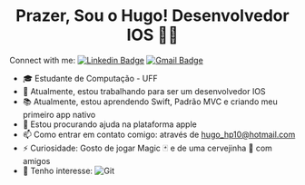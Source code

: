 <!--
**HPR10/HPR10** is a ✨ _special_ ✨ repository because its `README.md` (this file) appears on your GitHub profile.
-->

<h1 align="center">Prazer, Sou o Hugo! Desenvolvedor IOS 👨‍💻</h1>

Connect with me:
  [![Linkedin Badge](https://img.shields.io/badge/-LinkedIn-blue?style=flat-square&logo=Linkedin&logoColor=white&link=https://www.linkedin.com/in/hugo-pinheiro-7b728a12b/)](https://www.linkedin.com/in/hugo-pinheiro-7b728a12b/)
  [![Gmail Badge](https://img.shields.io/badge/-hugopinheiro@id.uff.br-c14438?style=flat-square&logo=Gmail&logoColor=white&link=mailto:hugopinheiro@id.uff.br)](mailto:hugopinheiro@id.uff.br)



- 🎓 Estudante de Computação - UFF
- 🔭 Atualmente, estou trabalhando para ser um desenvolvedor IOS
- 📚 Atualmente, estou aprendendo Swift, Padrão MVC e criando meu primeiro app nativo
- 🤔 Estou procurando ajuda na plataforma apple
- 📫 Como entrar em contato comigo: através de hugo_hp10@hotmail.com
- ⚡  Curiosidade: Gosto de jogar Magic 🃏 e de uma cervejinha 🍺 com amigos
- 🎯 Tenho interesse: 
 ![Git](https://img.shields.io/badge/-Git-F05032?style=flat-square&logo=git&logoColor=white)
 









